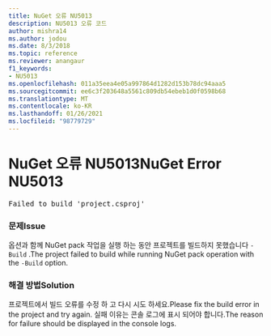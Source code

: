 ```yaml
---
title: NuGet 오류 NU5013
description: NU5013 오류 코드
author: mishra14
ms.author: jodou
ms.date: 8/3/2018
ms.topic: reference
ms.reviewer: anangaur
f1_keywords:
- NU5013
ms.openlocfilehash: 011a35eea4e05a997864d1282d153b78dc94aaa5
ms.sourcegitcommit: ee6c3f203648a5561c809db54ebeb1d0f0598b68
ms.translationtype: MT
ms.contentlocale: ko-KR
ms.lasthandoff: 01/26/2021
ms.locfileid: "98779729"
---
```

# <a name="nuget-error-nu5013"></a><span data-ttu-id="67a0d-103">NuGet 오류 NU5013</span><span class="sxs-lookup"><span data-stu-id="67a0d-103">NuGet Error NU5013</span></span>
<pre>Failed to build 'project.csproj'</pre>

### <a name="issue"></a><span data-ttu-id="67a0d-104">문제</span><span class="sxs-lookup"><span data-stu-id="67a0d-104">Issue</span></span>

<span data-ttu-id="67a0d-105">옵션과 함께 NuGet pack 작업을 실행 하는 동안 프로젝트를 빌드하지 못했습니다 `-Build` .</span><span class="sxs-lookup"><span data-stu-id="67a0d-105">The project failed to build while running NuGet pack operation with the `-Build` option.</span></span>


### <a name="solution"></a><span data-ttu-id="67a0d-106">해결 방법</span><span class="sxs-lookup"><span data-stu-id="67a0d-106">Solution</span></span>

<span data-ttu-id="67a0d-107">프로젝트에서 빌드 오류를 수정 하 고 다시 시도 하세요.</span><span class="sxs-lookup"><span data-stu-id="67a0d-107">Please fix the build error in the project and try again.</span></span> <span data-ttu-id="67a0d-108">실패 이유는 콘솔 로그에 표시 되어야 합니다.</span><span class="sxs-lookup"><span data-stu-id="67a0d-108">The reason for failure should be displayed in the console logs.</span></span>

